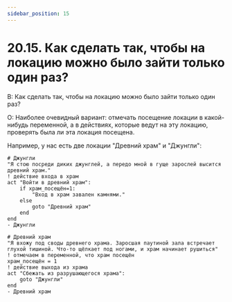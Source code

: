 ```yaml
---
sidebar_position: 15
---
```


# 20.15. Как сделать так, чтобы на локацию можно было зайти только один раз?
<!-- [:faq_20_15] -->
В: Как сделать так, чтобы на локацию можно было зайти только один раз?

О:
Наиболее очевидный вариант: отмечать посещение локации в какой-нибудь переменной, а в действиях, которые ведут на эту локацию, проверять была ли эта локация посещена.

Например, у нас есть две локации "Древний храм" и "Джунгли":

```qsp
# Джунгли
"Я стою посреди диких джунглей, а передо мной в гуще зарослей высится древний храм."
! действие входа в храм
act "Войти в древний храм":
	if храм_посещён=1:
		"Вход в храм завален камнями."
	else
		goto "Древний храм"
	end
end
- Джунгли

# Древний храм
"Я вхожу под своды древнего храма. Заросшая паутиной зала встречает глухой тишиной. Что-то щёлкает под ногами, и храм начинает рушиться"
! отмечаем в переменной, что храм посещён
храм_посещён = 1
! действие выхода из храма
act "Сбежать из разрушающегося храма":
	goto "Джунгли"
end
- Древний храм
```
